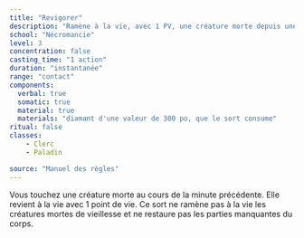 ```yaml
---
title: "Revigorer"
description: "Ramène à la vie, avec 1 PV, une créature morte depuis une minute."
school: "Nécromancie"
level: 3
concentration: false
casting_time: "1 action"
duration: "instantanée"
range: "contact"
components:
  verbal: true
  somatic: true
  material: true
  materials: "diamant d'une valeur de 300 po, que le sort consume"
ritual: false
classes:
    - Clerc
    - Paladin

source: "Manuel des règles"
---
```

Vous touchez une créature morte au cours de la minute précédente. Elle revient à la vie avec 1 point de vie. Ce sort ne ramène pas à la vie les créatures mortes de vieillesse et ne restaure pas les parties manquantes du corps.
